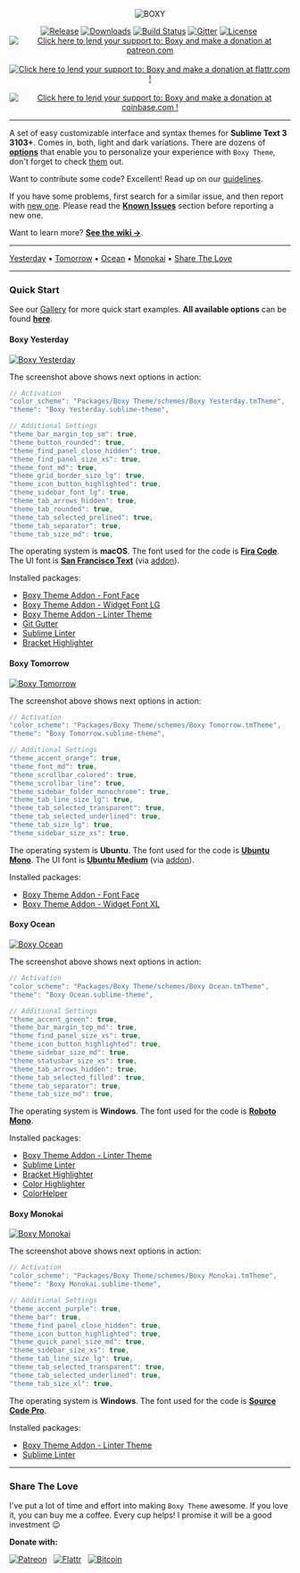 <p align="center"><img src="https://raw.githubusercontent.com/oivva/boxy-extras/master/assets/readme/name.gif?v=240620161444" alt="BOXY"></p>

<p align="center">
  <a href="https://github.com/oivva/boxy/releases"><img src="https://img.shields.io/github/release/oivva/boxy.svg?maxAge=3600&style=flat-square" alt="Release"></a>
  <a href="https://packagecontrol.io/packages/Boxy%20Theme"><img src="https://img.shields.io/packagecontrol/dt/Boxy%20Theme.svg?maxAge=3600&style=flat-square" alt="Downloads"></a>
  <a href="https://travis-ci.org/oivva/boxy"><img src="https://img.shields.io/travis/oivva/boxy.svg?maxAge=3600&style=flat-square" alt="Build Status"></a>
  <a href="https://gitter.im/oivva/boxy"><img src="https://img.shields.io/gitter/room/nwjs/nw.js.svg?maxAge=2592000&style=flat-square" alt="Gitter"></a>
  <a href="https://github.com/oivva/boxy/blob/master/LICENSE"><img src="https://img.shields.io/github/license/mashape/apistatus.svg?maxAge=2592000&style=flat-square" alt="License"></a>&nbsp;
  <a href="https://www.patreon.com/oivva" title="Donate with Patreon"><img src="https://raw.githubusercontent.com/oivva/boxy-extras/master/assets/readme/patreon.png" alt="Click here to lend your support to: Boxy and make a donation at patreon.com"></a>&nbsp;
  <a href="https://flattr.com/profile/oivva" title="Donate with Flattr"><img src="https://raw.githubusercontent.com/oivva/boxy-extras/master/assets/readme/flattr.png" alt="Click here to lend your support to: Boxy and make a donation at flattr.com !"></a>&nbsp;
  <a href="https://www.coinbase.com/oivva" title="Donate with Bitcoin"><img src="https://raw.githubusercontent.com/oivva/boxy-extras/master/assets/readme/bitcoin.png" alt="Click here to lend your support to: Boxy and make a donation at coinbase.com !"></a>
</p>

***

A set of easy customizable interface and syntax themes for **Sublime Text 3 3103+**. Comes in, both, light and dark variations. There are dozens of [**options**][settings] that enable you to personalize your experience with `Boxy Theme`, don't forget to check [them][settings] out.

Want to contribute some code? Excellent! Read up on our [guidelines](https://github.com/oivva/boxy/wiki/Contributing).

If you have some problems, first search for a similar issue, and then report with [new one][issues]. Please read the [**Known Issues**][known-issues] section before reporting a new one.

Want to learn more? [**See the wiki &#8594;**][wiki].

***

<div><a href="#boxy-yesterday">Yesterday</a>&nbsp;▪&nbsp;<a href="#boxy-tomorrow">Tomorrow</a>&nbsp;▪&nbsp;<a href="#boxy-ocean">Ocean</a>&nbsp;▪&nbsp;<a href="#boxy-monokai">Monokai</a>&nbsp;▪&nbsp;<a href="#share-the-love">Share The Love</a></div>

***

### Quick Start

See our [Gallery][gallery] for more quick start examples. **All available options** can be found [**here**][settings].

#### Boxy Yesterday

[![Boxy Yesterday][img-yesterday]][img-yesterday]

The screenshot above shows next options in action:

```js
// Activation
"color_scheme": "Packages/Boxy Theme/schemes/Boxy Yesterday.tmTheme",
"theme": "Boxy Yesterday.sublime-theme",

// Additional Settings
"theme_bar_margin_top_sm": true,
"theme_button_rounded": true,
"theme_find_panel_close_hidden": true,
"theme_find_panel_size_xs": true,
"theme_font_md": true,
"theme_grid_border_size_lg": true,
"theme_icon_button_highlighted": true,
"theme_sidebar_font_lg": true,
"theme_tab_arrows_hidden": true,
"theme_tab_rounded": true,
"theme_tab_selected_prelined": true,
"theme_tab_separator": true,
"theme_tab_size_md": true,
```

The operating system is **macOS**. The font used for the code is [**Fira Code**][fira-code]. The UI font is [**San Francisco Text**][san-francisco] (via [addon][addon-font-face]).

Installed packages:

* [Boxy Theme Addon - Font Face][addon-font-face]
* [Boxy Theme Addon - Widget Font LG][addon-widget-font-lg]
* [Boxy Theme Addon - Linter Theme][addon-linter-theme]
* [Git Gutter][git-gutter]
* [Sublime Linter][sublime-linter]
* [Bracket Highlighter][bracket-highlighter]

#### Boxy Tomorrow

[![Boxy Tomorrow][img-tomorrow]][img-tomorrow]

The screenshot above shows next options in action:

```js
// Activation
"color_scheme": "Packages/Boxy Theme/schemes/Boxy Tomorrow.tmTheme",
"theme": "Boxy Tomorrow.sublime-theme",

// Additional Settings
"theme_accent_orange": true,
"theme_font_md": true,
"theme_scrollbar_colored": true,
"theme_scrollbar_line": true,
"theme_sidebar_folder_monochrome": true,
"theme_tab_line_size_lg": true,
"theme_tab_selected_transparent": true,
"theme_tab_selected_underlined": true,
"theme_tab_size_lg": true,
"theme_sidebar_size_xs": true,
```

The operating system is **Ubuntu**. The font used for the code is [**Ubuntu Mono**][ubuntu]. The UI font is [**Ubuntu Medium**][ubuntu] (via [addon][addon-font-face]).

Installed packages:

* [Boxy Theme Addon - Font Face][addon-font-face]
* [Boxy Theme Addon - Widget Font XL][addon-widget-font-xl]

#### Boxy Ocean

[![Boxy Ocean][img-ocean]][img-ocean]

The screenshot above shows next options in action:

```js
// Activation
"color_scheme": "Packages/Boxy Theme/schemes/Boxy Ocean.tmTheme",
"theme": "Boxy Ocean.sublime-theme",

// Additional Settings
"theme_accent_green": true,
"theme_bar_margin_top_md": true,
"theme_find_panel_size_xs": true,
"theme_icon_button_highlighted": true,
"theme_sidebar_size_md": true,
"theme_statusbar_size_xs": true,
"theme_tab_arrows_hidden": true,
"theme_tab_selected_filled": true,
"theme_tab_separator": true,
"theme_tab_size_md": true,
```

The operating system is **Windows**. The font used for the code is [**Roboto Mono**][ubuntu].

Installed packages:

* [Boxy Theme Addon - Linter Theme][addon-linter-theme]
* [Sublime Linter][sublime-linter]
* [Bracket Highlighter][bracket-highlighter]
* [Color Highlighter][color-highlighter]
* [Color ​Helper][color-helper]

#### Boxy Monokai

[![Boxy Monokai][img-monokai]][img-monokai]

The screenshot above shows next options in action:

```js
// Activation
"color_scheme": "Packages/Boxy Theme/schemes/Boxy Monokai.tmTheme",
"theme": "Boxy Monokai.sublime-theme",

// Additional Settings
"theme_accent_purple": true,
"theme_bar": true,
"theme_find_panel_close_hidden": true,
"theme_icon_button_highlighted": true,
"theme_quick_panel_size_md": true,
"theme_sidebar_size_xs": true,
"theme_tab_line_size_lg": true,
"theme_tab_selected_transparent": true,
"theme_tab_selected_underlined": true,
"theme_tab_size_xl": true,
```

The operating system is **Windows**. The font used for the code is [**Source Code Pro**][source-code-pro].

Installed packages:

* [Boxy Theme Addon - Linter Theme][addon-linter-theme]
* [Sublime Linter][sublime-linter]

***

### Share The Love

I've put a lot of time and effort into making `Boxy Theme` awesome. If you love it, you can buy me a coffee. Every cup helps! I promise it will be a good investment 😉

**Donate with:**

[![Patreon][img-patreon-with-title]][patreon] &nbsp; [![Flattr][img-flattr-with-title]][flattr] &nbsp; [![Bitcoin][img-bitcoin-with-title]][bitcoin]

<!-- Links -->

[release]: https://github.com/oivva/boxy/releases
[downloads]: https://packagecontrol.io/packages/Boxy%20Theme
[build-status]: https://travis-ci.org/oivva/boxy
[gitter]: https://gitter.im/oivva/boxy
[license]: https://github.com/oivva/boxy
[patreon]: https://www.patreon.com/oivva "Donate with Patreon"
[flattr]: https://flattr.com/profile/oivva "Donate with Flattr"
[bitcoin]: https://www.coinbase.com/oivva "Donate with Bitcoin"
[upgrading]: https://github.com/oivva/boxy/wiki/Upgrading
[issues]: https://github.com/oivva/boxy/issues
[wiki]: https://github.com/oivva/boxy/wiki
[gallery]: https://github.com/oivva/boxy/wiki/Gallery
[website]: http://www.oivva.com/boxy/
[known-issues]: https://github.com/oivva/boxy/wiki#known-issues
[pr]: https://github.com/wbond/package_control_channel/pull/5500
[manual-install]: https://github.com/oivva/boxy/wiki/Get-It#manual
[settings]: https://github.com/oivva/boxy/wiki/Settings

<!-- Images -->

[img-name]: https://raw.githubusercontent.com/oivva/boxy-extras/master/assets/readme/name.png
[img-release]: https://img.shields.io/github/release/oivva/boxy.svg?maxAge=3600&style=flat-square
[img-downloads]: https://img.shields.io/packagecontrol/dt/Boxy%20Theme.svg?maxAge=3600&style=flat-square
[img-build-status]: https://img.shields.io/travis/oivva/boxy.svg?maxAge=3600&style=flat-square
[img-gitter]: https://img.shields.io/gitter/room/nwjs/nw.js.svg?maxAge=2592000&style=flat-square
[img-license]: https://img.shields.io/github/license/mashape/apistatus.svg?maxAge=2592000&style=flat-square
[img-patreon]: https://raw.githubusercontent.com/oivva/boxy-extras/master/assets/readme/patreon.png
[img-patreon-with-title]: https://raw.githubusercontent.com/oivva/boxy-extras/master/assets/readme/patreon-with-title.png
[img-flattr]: https://raw.githubusercontent.com/oivva/boxy-extras/master/assets/readme/flattr.png
[img-flattr-with-title]: https://raw.githubusercontent.com/oivva/boxy-extras/master/assets/readme/flattr-with-title.png
[img-bitcoin]: https://raw.githubusercontent.com/oivva/boxy-extras/master/assets/readme/bitcoin.png
[img-bitcoin-with-title]: https://raw.githubusercontent.com/oivva/boxy-extras/master/assets/readme/bitcoin-with-title.png
[img-gallery]: https://raw.githubusercontent.com/oivva/boxy-extras/master/assets/readme/gallery.gif
[img-yesterday]: https://raw.githubusercontent.com/oivva/boxy-extras/master/assets/readme/yesterday.png?v=240620161444
[img-tomorrow]: https://raw.githubusercontent.com/oivva/boxy-extras/master/assets/readme/tomorrow.png?v=240620161444
[img-ocean]: https://raw.githubusercontent.com/oivva/boxy-extras/master/assets/readme/ocean.png?v=240620161444
[img-monokai]: https://raw.githubusercontent.com/oivva/boxy-extras/master/assets/readme/monokai.png?v=240620161444

<!-- Fonts -->

[fira-code]: https://github.com/tonsky/FiraCode/blob/master/README.md
[san-francisco]: https://developer.apple.com/fonts/
[ubuntu]: http://font.ubuntu.com/
[roboto-mono]: https://fonts.google.com/specimen/Roboto+Mono?query=Roboto
[source-code-pro]: http://adobe-fonts.github.io/source-code-pro/

<!-- Packages -->

[addon-font-face]: https://packagecontrol.io/packages/Boxy%20Theme%20Addon%20-%20Font%20Face
[addon-widget-font-lg]: https://packagecontrol.io/packages/Boxy%20Theme%20Addon%20-%20Widget%20Font%20LG
[addon-widget-font-xl]: https://packagecontrol.io/packages/Boxy%20Theme%20Addon%20-%20Widget%20Font%20XL
[addon-linter-theme]: https://packagecontrol.io/packages/Boxy%20Theme%20Addon%20-%20Linter%20Theme
[git-gutter]: https://packagecontrol.io/packages/GitGutter
[sublime-linter]: https://packagecontrol.io/packages/SublimeLinter
[bracket-highlighter]: https://packagecontrol.io/packages/BracketHighlighter
[color-highlighter]: https://packagecontrol.io/packages/Color%20Highlighter
[color-helper]: https://packagecontrol.io/packages/ColorHelper
